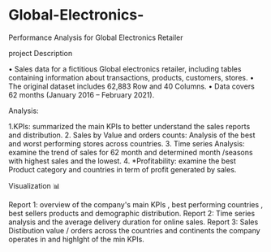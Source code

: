 # Global-Electronics-
Performance Analysis for Global Electronics Retailer

project Description

• Sales data for a fictitious Global electronics retailer, including tables containing information about transactions, products, customers, stores.
• The original dataset includes 62,883 Row and 40 Columns.
• Data covers 62 months (January 2016 – February 2021).

Analysis:

1.KPIs: summarized the main KPIs to better understand the sales reports and distribution.
2. Sales by Value and orders counts: Analysis of the best and worst performing stores across countries.
3. Time series Analysis: examine the trend of sales for 62 month and determined month /seasons with highest sales and the lowest.
4. *Profitability: examine the best Product category and countries in term of profit generated by sales.

Visualization 📊

Report 1: overview of the company's main KPIs , best performing countries , best sellers products and demographic distribution.
Report 2: Time series analysis and the average delivery duration for online sales.
Report 3: Sales Distibution value / orders across the countries and continents the company operates in and highlght of the min KPIs.
